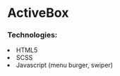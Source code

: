 # ActiveBox

### Technologies:

 <li>HTML5</li>
 <li>SСSS</li>
 <li>Javascript (menu burger, swiper)</li>
 
